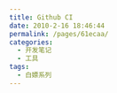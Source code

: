 ```yaml
---
title: Github CI
date: 2010-2-16 18:46:44
permalink: /pages/61ecaa/
categories:
  - 开发笔记
  - 工具
tags:
  - 白嫖系列
---
```



